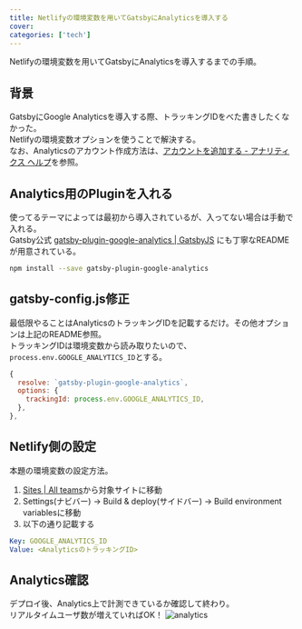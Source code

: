```yaml
---
title: Netlifyの環境変数を用いてGatsbyにAnalyticsを導入する
cover:
categories: ['tech']
---
```


Netlifyの環境変数を用いてGatsbyにAnalyticsを導入するまでの手順。

## 背景

GatsbyにGoogle Analyticsを導入する際、トラッキングIDをべた書きしたくなかった。  
Netlifyの環境変数オプションを使うことで解決する。  
なお、Analyticsのアカウント作成方法は、[アカウントを追加する - アナリティクス ヘルプ](https://support.google.com/analytics/answer/1009694?hl=ja)を参照。

## Analytics用のPluginを入れる

使ってるテーマによっては最初から導入されているが、入ってない場合は手動で入れる。  
Gatsby公式 [gatsby-plugin-google-analytics | GatsbyJS](https://www.gatsbyjs.org/packages/gatsby-plugin-google-analytics/) にも丁寧なREADMEが用意されている。

```bash
npm install --save gatsby-plugin-google-analytics
```

## gatsby-config.js修正

最低限やることはAnalyticsのトラッキングIDを記載するだけ。その他オプションは上記のREADME参照。  
トラッキングIDは環境変数から読み取りたいので、`process.env.GOOGLE_ANALYTICS_ID`とする。  

```js
{
  resolve: `gatsby-plugin-google-analytics`,
  options: {
    trackingId: process.env.GOOGLE_ANALYTICS_ID,
  },
},
```

## Netlify側の設定

本題の環境変数の設定方法。

1. [Sites | All teams](https://app.netlify.com/)から対象サイトに移動
2. Settings(ナビバー) -> Build & deploy(サイドバー) -> Build environment variablesに移動
3. 以下の通り記載する

```yaml
Key: GOOGLE_ANALYTICS_ID
Value: <AnalyticsのトラッキングID>
```

## Analytics確認

デプロイ後、Analytics上で計測できているか確認して終わり。  
リアルタイムユーザ数が増えていればOK！
![analytics](https://user-images.githubusercontent.com/27343529/50356980-9df83200-0597-11e9-9212-068755702f2f.png)
